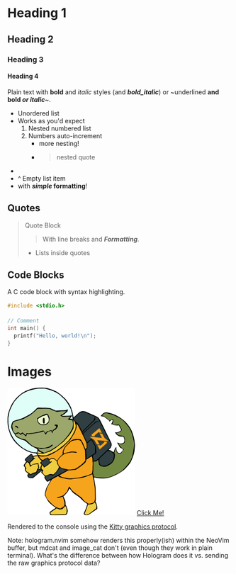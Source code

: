 # Heading 1

## Heading 2

### Heading 3

#### Heading 4

Plain text with **bold** and _italic_ styles (and **_bold_italic_**) or ~underlined **and bold _or
italic_**~.

- Unordered list
- Works as you'd expect
  1. Nested numbered list
  1. Numbers auto-increment
     - more nesting!
     - > nested quote
-
- ^ Empty list item
- with **_simple_ formatting**!

## Quotes

> Quote Block
>
> > With line breaks and **_Formatting_**.
>
> - Lists inside quotes

## Code Blocks

A C code block with syntax highlighting.

```c
#include <stdio.h>

// Comment
int main() {
  printf("Hello, world!\n");
}
```

# Images

![Image Alt](zig-zero.png) [Click Me!](https://google.com)

Rendered to the console using the
[Kitty graphics protocol](https://sw.kovidgoyal.net/kitty/graphics-protocol/).

Note: hologram.nvim somehow renders this properly(ish) within the NeoVim buffer, but mdcat and
image_cat don't (even though they work in plain terminal). What's the difference between how
Hologram does it vs. sending the raw graphics protocol data?

